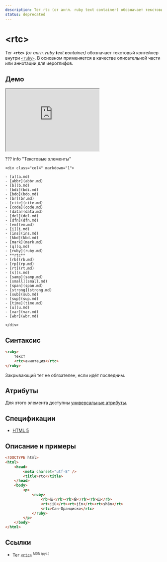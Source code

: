 ```yaml
---
description: Тег rtc (от англ. ruby text container) обозначает текстовый контейнер внутри ruby
status: deprecated
---
```


# &lt;rtc&gt;

Тег **`<rtc>`** _(от англ. **r**uby **t**ext **c**ontainer)_ обозначает текстовый контейнер внутри [`<ruby>`](ruby.md). В основном применяется в качестве описательной части или аннотации для иероглифов.

## Демо

<iframe class="interactive is-tabbed-standard-height" height="200" src="https://interactive-examples.mdn.mozilla.net/pages/tabbed/rtc.html" title="MDN Web Docs Interactive Example" loading="lazy" data-readystate="complete"></iframe>

??? info "Текстовые элементы"

    <div class="col4" markdown="1">

    - [a](a.md)
    - [abbr](abbr.md)
    - [b](b.md)
    - [bdi](bdi.md)
    - [bdo](bdo.md)
    - [br](br.md)
    - [cite](cite.md)
    - [code](code.md)
    - [data](data.md)
    - [del](del.md)
    - [dfn](dfn.md)
    - [em](em.md)
    - [i](i.md)
    - [ins](ins.md)
    - [kbd](kbd.md)
    - [mark](mark.md)
    - [q](q.md)
    - [ruby](ruby.md)
    - **rtc**
    - [rb](rb.md)
    - [rp](rp.md)
    - [rt](rt.md)
    - [s](s.md)
    - [samp](samp.md)
    - [small](small.md)
    - [span](span.md)
    - [strong](strong.md)
    - [sub](sub.md)
    - [sup](sup.md)
    - [time](time.md)
    - [u](u.md)
    - [var](var.md)
    - [wbr](wbr.md)

    </div>

## Синтаксис

```html
<ruby>
    текст
    <rtc>аннотация</rtc>
</ruby>
```

Закрывающий тег не обязателен, если идёт последним.

## Атрибуты

Для этого элемента доступны [универсальные атрибуты](uni-attr.md).

## Спецификации

-   [HTML 5](http://www.w3.org/TR/html5/text-level-semantics.html#the-rtc-element)

## Описание и примеры

```html
<!DOCTYPE html>
<html>
    <head>
        <meta charset="utf-8" />
        <title>rtc</title>
    </head>
    <body>
        <p>
            <ruby>
                <rb>旧</rb><rb>金</rb><rb>山</rb>
                <rt>jiù</rt><rt>jīn</rt><rt>shān</rt>
                <rtc>Сан-Франциско</rtc>
            </ruby>
        </p>
    </body>
</html>
```

## Ссылки

-   Тег [`<rtc>`](https://developer.mozilla.org/ru/docs/Web/HTML/Element/rtc) <sup><small>MDN (рус.)</small></sup>
